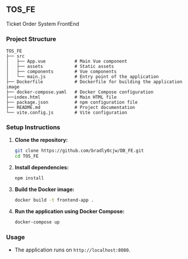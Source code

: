 ## TOS_FE
Ticket Order System FrontEnd

### Project Structure

```
TOS_FE
├── src
│   ├── App.vue           # Main Vue component
│   ├── assets            # Static assets
│   ├── components        # Vue components
│   └── main.js           # Entry point of the application
├── Dockerfile            # Dockerfile for building the application image
├── docker-compose.yaml   # Docker Compose configuration
├──index.html             # Main HTML file
├── package.json          # npm configuration file
├── README.md             # Project documentation
└── vite.config.js        # Vite configuration
```

### Setup Instructions

1. **Clone the repository:**
   ```sh
   git clone https://github.com/bradly0cjw/DB_FE.git
   cd TOS_FE
   ```

2. **Install dependencies:**
   ```sh
   npm install
   ```

3. **Build the Docker image:**
   ```sh
   docker build -t frontend-app .
   ```

4. **Run the application using Docker Compose:**
   ```sh
   docker-compose up
   ```

### Usage

- The application runs on `http://localhost:8080`.
